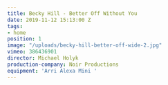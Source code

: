 ```yaml
---
title: Becky Hill - Better Off Without You
date: 2019-11-12 15:13:00 Z
tags:
- home
position: 1
image: "/uploads/becky-hill-better-off-wide-2.jpg"
vimeo: 386436901
director: Michael Holyk
production-company: Noir Productions
equipment: 'Arri Alexa Mini '
---
```


